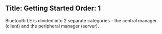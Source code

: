 Title: Getting Started
Order: 1
---

Bluetooth LE is divided into 2 separate categories - the central manager (client) and the peripheral manager (server). 

<?# PackageInfo "Shiny.BluetoothLE" /?>